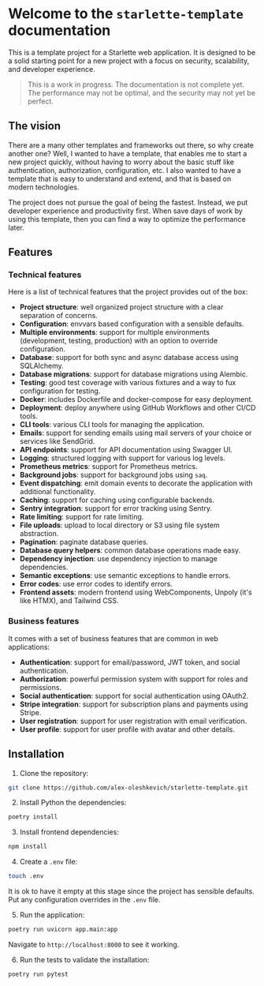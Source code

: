 # Welcome to the `starlette-template` documentation

This is a template project for a Starlette web application.
It is designed to be a solid starting point for a new project with a focus on security, scalability, and developer
experience.

> This is a work in progress. The documentation is not complete yet.
> The performance may not be optimal, and the security may not yet be perfect.

## The vision

There are a many other templates and frameworks out there, so why create another one?
Well, I wanted to have a template, that enables me to start a new project quickly,
without having to worry about the basic stuff like authentication, authorization, configuration, etc.
I also wanted to have a template that is easy to understand and extend, and that is based on modern technologies.

The project does not pursue the goal of being the fastest.
Instead, we put developer experience and productivity first. When save days of work by using this template,
then you can find a way to optimize the performance later.

## Features

### Technical features

Here is a list of technical features that the project provides out of the box:

- **Project structure**: well organized project structure with a clear separation of concerns.
- **Configuration**: envvars based configuration with a sensible defaults.
- **Multiple environments**: support for multiple environments (development, testing, production) with an option to
  override configuration.
- **Database**: support for both sync and async database access using SQLAlchemy.
- **Database migrations**: support for database migrations using Alembic.
- **Testing**: good test coverage with various fixtures and a way to fux configuration for testing.
- **Docker**: includes Dockerfile and docker-compose for easy deployment.
- **Deployment**: deploy anywhere using GitHub Workflows and other CI/CD tools.
- **CLI tools**: various CLI tools for managing the application.
- **Emails**: support for sending emails using mail servers of your choice or services like SendGrid.
- **API endpoints**: support for API documentation using Swagger UI.
- **Logging**: structured logging with support for various log levels.
- **Prometheus metrics**: support for Prometheus metrics.
- **Background jobs**: support for background jobs using `saq`.
- **Event dispatching**: emit domain events to decorate the application with additional functionality.
- **Caching**: support for caching using configurable backends.
- **Sentry integration**: support for error tracking using Sentry.
- **Rate limiting**: support for rate limiting.
- **File uploads**: upload to local directory or S3 using file system abstraction.
- **Pagination**: paginate database queries.
- **Database query helpers**: common database operations made easy.
- **Dependency injection**: use dependency injection to manage dependencies.
- **Semantic exceptions**: use semantic exceptions to handle errors.
- **Error codes**: use error codes to identify errors.
- **Frontend assets**: modern frontend using WebComponents, Unpoly (it's like HTMX), and Tailwind CSS.

### Business features

It comes with a set of business features that are common in web applications:

- **Authentication**: support for email/password, JWT token, and social authentication.
- **Authorization**: powerful permission system with support for roles and permissions.
- **Social authentication**: support for social authentication using OAuth2.
- **Stripe integration**: support for subscription plans and payments using Stripe.
- **User registration**: support for user registration with email verification.
- **User profile**: support for user profile with avatar and other details.

## Installation

1. Clone the repository:

```bash
git clone https://github.com/alex-oleshkevich/starlette-template.git
```

2. Install Python the dependencies:

```bash
poetry install
```

3. Install frontend dependencies:

```bash
npm install
```

4. Create a `.env` file:

```bash
touch .env
```

It is ok to have it empty at this stage since the project has sensible defaults.
Put any configuration overrides in the `.env` file.

5. Run the application:

```bash
poetry run uvicorn app.main:app
```

Navigate to `http://localhost:8000` to see it working.

6. Run the tests to validate the installation:

```bash
poetry run pytest
```
